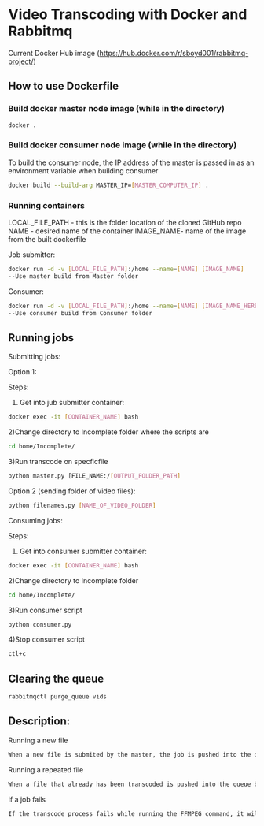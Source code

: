 Video Transcoding with Docker and Rabbitmq
=============================

Current Docker Hub image
(https://hub.docker.com/r/sboyd001/rabbitmq-project/)

How to use Dockerfile
----------------------------

### Build docker master node image (while in the directory)

```bash
docker .
```

### Build docker consumer node image (while in the directory)

To build the consumer node, the IP address of the master is passed in as an environment variable when building consumer

```bash
docker build --build-arg MASTER_IP=[MASTER_COMPUTER_IP] .
```

### Running containers

LOCAL_FILE_PATH - this is the folder location of the cloned GitHub repo
NAME - desired name of the container
IMAGE_NAME- name of the image from the built dockerfile

Job submitter:

```bash
docker run -d -v [LOCAL_FILE_PATH]:/home --name=[NAME] [IMAGE_NAME] 
--Use master build from Master folder
```

Consumer:

```bash
docker run -d -v [LOCAL_FILE_PATH]:/home --name=[NAME] [IMAGE_NAME_HERE] 
--Use consumer build from Consumer folder
```

Running jobs
----------------------------

Submitting jobs:

Option 1:

Steps:

1) Get into jub submitter container:

```bash
docker exec -it [CONTAINER_NAME] bash
```

2)Change directory to Incomplete folder where the scripts are
```bash
cd home/Incomplete/
```

3)Run transcode on specficfile
```bash
python master.py [FILE_NAME:/[OUTPUT_FOLDER_PATH]
```

Option 2 (sending folder of video files): 
```bash
python filenames.py [NAME_OF_VIDEO_FOLDER]
```

Consuming jobs:

Steps:

1) Get into consumer submitter container:

```bash
docker exec -it [CONTAINER_NAME] bash
```

2)Change directory to Incomplete folder
```bash
cd home/Incomplete/
```

3)Run consumer script
```bash
python consumer.py
```

4)Stop consumer script
```bash
ctl+c
```

Clearing the queue
----------------------------
```bash
rabbitmqctl purge_queue vids
```

Description:
----------------------------

Running a new file
```bash
When a new file is submited by the master, the job is pushed into the queue and the consumer runs the job. The consumer will transcode the video and then move the newly formatted video into the desired output folder that was passed in by the master. The consumer will then move the original file from the video folder to a folder called "original" to ensure that the video file does not get deleted. After the cideo is transcoded, it will print a message saying that the video has been transcoded and how long the process took. 
```

Running a repeated file
```bash
When a file that already has been transcoded is pushed into the queue by the master, when picked up by the consumer the consumer script runs a check to see if a file with the same name is already in the output folder. If a file with the same name is found, it will print a message saying that the video has already been transcoded, and will not run the transcoding part of the consumer script. Doing this removes the job from the queue and also removes the video from the video folder. 
```

If a job fails
```bash
If the transcode process fails while running the FFMPEG command, it will be put back into the queue and will be picked up by another node.
```
